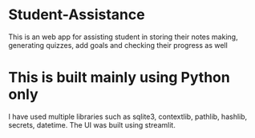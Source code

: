 # Student-Assistance
This is an web app for assisting student in storing their notes making, generating quizzes, add goals and checking their progress as well

# This is built mainly using Python only
I have used multiple libraries such as sqlite3, contextlib, pathlib, hashlib, secrets, datetime. The UI was built using streamlit.
